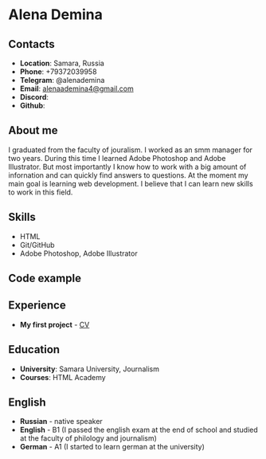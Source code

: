 # Alena Demina
## Contacts
* **Location**: Samara, Russia
* **Phone**: +79372039958
* **Telegram**: @alenademina
* **Email**: alenaademina4@gmail.com
* **Discord**:
* **Github**:
## About me
I graduated from the faculty of jouralism. I worked as an smm manager for two years. During this time I learned Adobe Photoshop and Adobe Illustrator. But most importantly I know how to work with a big amount of infornation and can quickly find answers to questions.
At the moment my main goal is learning web development. I believe that I can learn new skills to work in this field. 
## Skills
* HTML
* Git/GitHub
* Adobe Photoshop, Adobe Illustrator
## Code example

## Experience
* **My first project** - [CV]("https://alenademin.github.io/rsschool-cv/cv")
## Education
* **University**: Samara University, Journalism
* **Courses**: HTML Academy
## English
* **Russian** - native speaker
* **English** - B1 (I passed the english exam at the end of school and studied at the faculty of philology and journalism)
* **German** - A1 (I started to learn german at the university)
